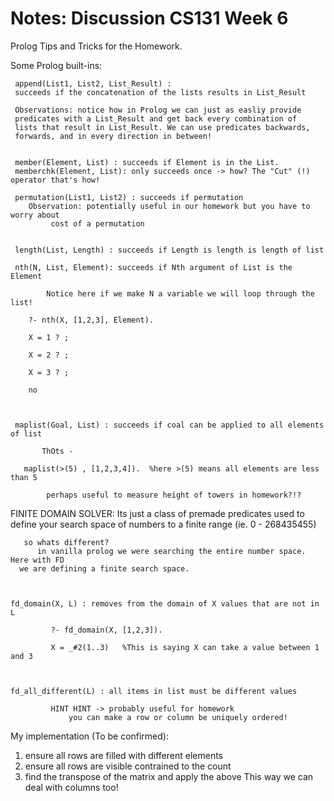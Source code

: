 # Notes: Discussion CS131 Week 6

Prolog Tips and Tricks for the Homework.

Some Prolog built-ins:

     append(List1, List2, List_Result) :
     succeeds if the concatenation of the lists results in List_Result

     Observations: notice how in Prolog we can just as easliy provide
     predicates with a List_Result and get back every combination of
     lists that result in List_Result. We can use predicates backwards,
     forwards, and in every direction in between!


     member(Element, List) : succeeds if Element is in the List.
     memberchk(Element, List): only succeeds once -> how? The "Cut" (!) operator that's how!

     permutation(List1, List2) : succeeds if permutation
     	Observation: potentially useful in our homework but you have to worry about
		     cost of a permutation


     length(List, Length) : succeeds if Length is length is length of list

     nth(N, List, Element): succeeds if Nth argument of List is the Element

     	    Notice here if we make N a variable we will loop through the list!

	    ?- nth(X, [1,2,3], Element).

	    X = 1 ? ;

	    X = 2 ? ;

	    X = 3 ? ;

	    no



     maplist(Goal, List) : succeeds if coal can be applied to all elements of list

           ThOts -

	   maplist(>(5) , [1,2,3,4]).  %here >(5) means all elements are less than 5

	   		perhaps useful to measure height of towers in homework?!?



FINITE DOMAIN SOLVER:
       Its just a class of premade predicates used to define your search space
       of numbers to a finite range (ie. 0 - 268435455)

       so whats different?
       	  in vanilla prolog we were searching the entire number space. Here with FD
	  we are defining a finite search space.



	fd_domain(X, L) : removes from the domain of X values that are not in L

		     ?- fd_domain(X, [1,2,3]).

		     X = _#2(1..3)   %This is saying X can take a value between 1 and 3



	fd_all_different(L) : all items in list must be different values

			 HINT HINT -> probably useful for homework
			     you can make a row or column be uniquely ordered!




My implementation (To be confirmed):
   1) ensure all rows are filled with different elements
   2) ensure all rows are visible contrained to the count
   3) find the transpose of the matrix and apply the above
      This way we can deal with columns too!


	   

